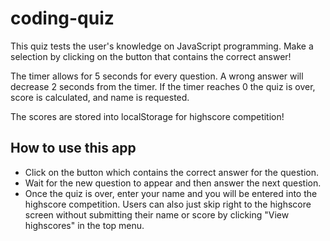 # coding-quiz
This quiz tests the user's knowledge on JavaScript programming. Make a selection by clicking on the button that contains the correct answer!

The timer allows for 5 seconds for every question. A wrong answer will decrease 2 seconds from the timer.
If the timer reaches 0 the quiz is over, score is calculated, and name is requested.

The scores are stored into localStorage for highscore competition!

## How to use this app
* Click on the button which contains the correct answer for the question.
* Wait for the new question to appear and then answer the next question.
* Once the quiz is over, enter your name and you will be entered into the highscore competition.
Users can also just skip right to the highscore screen without submitting their name or score by clicking "View highscores" in the top menu.
